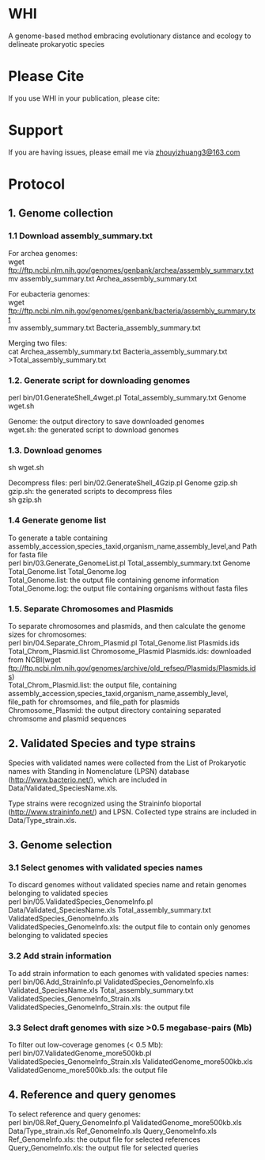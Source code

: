 # WHI
A genome-based method embracing evolutionary distance and ecology to delineate prokaryotic species

# Please Cite
If you use WHI in your publication, please cite:

# Support
If you are having issues, please email me via zhouyizhuang3@163.com

# Protocol
## 1. Genome collection
### 1.1 Download assembly_summary.txt
For archea genomes:  
wget ftp://ftp.ncbi.nlm.nih.gov/genomes/genbank/archea/assembly_summary.txt  
mv assembly_summary.txt Archea_assembly_summary.txt  

For eubacteria genomes:  
wget ftp://ftp.ncbi.nlm.nih.gov/genomes/genbank/bacteria/assembly_summary.txt  
mv assembly_summary.txt Bacteria_assembly_summary.txt

Merging two files:  
cat Archea_assembly_summary.txt Bacteria_assembly_summary.txt >Total_assembly_summary.txt

### 1.2. Generate script for downloading genomes
perl bin/01.GenerateShell_4wget.pl Total_assembly_summary.txt Genome wget.sh

Genome: the output directory to save downloaded genomes  
wget.sh: the generated script to download genomes

### 1.3. Download genomes
sh wget.sh

Decompress files:
perl bin/02.GenerateShell_4Gzip.pl Genome gzip.sh  
gzip.sh: the generated scripts to decompress files  
sh gzip.sh

### 1.4 Generate genome list 
To generate a table containing assembly_accession,species_taxid,organism_name,assembly_level,and Path for fasta file  
perl bin/03.Generate_GenomeList.pl Total_assembly_summary.txt Genome Total_Genome.list Total_Genome.log  
Total_Genome.list: the output file containing genome information  
Total_Genome.log: the output file containing organisms without fasta files

### 1.5. Separate Chromosomes and Plasmids
To separate chromosomes and plasmids, and then calculate the genome sizes for chromosomes:  
perl bin/04.Separate_Chrom_Plasmid.pl Total_Genome.list Plasmids.ids Total_Chrom_Plasmid.list Chromosome_Plasmid
Plasmids.ids: downloaded from NCBI(wget ftp://ftp.ncbi.nlm.nih.gov/genomes/archive/old_refseq/Plasmids/Plasmids.ids)  
Total_Chrom_Plasmid.list: the output file, containing assembly_accession,species_taxid,organism_name,assembly_level, file_path for chromsomes, and file_path for plasmids  
Chromosome_Plasmid: the output directory containing separated chromsome and plasmid sequences  

## 2. Validated Species and type strains
  Species with validated names were collected from the List of Prokaryotic names with Standing in Nomenclature (LPSN) database (http://www.bacterio.net/), which are included in Data/Validated_SpeciesName.xls.  
  
  Type strains were recognized using the Straininfo bioportal (http://www.straininfo.net/) and LPSN. Collected type strains are included in Data/Type_strain.xls.

## 3. Genome selection  
### 3.1 Select genomes with validated species names
To discard genomes without validated species name and retain genomes belonging to validated species  
perl bin/05.ValidatedSpecies_GenomeInfo.pl Data/Validated_SpeciesName.xls Total_assembly_summary.txt ValidatedSpecies_GenomeInfo.xls  
ValidatedSpecies_GenomeInfo.xls: the output file to contain only genomes belonging to validated species

### 3.2 Add strain information  
To add strain information to each genomes with validated species names:  
perl bin/06.Add_StrainInfo.pl ValidatedSpecies_GenomeInfo.xls Validated_SpeciesName.xls Total_assembly_summary.txt ValidatedSpecies_GenomeInfo_Strain.xls  
ValidatedSpecies_GenomeInfo_Strain.xls: the output file

### 3.3 Select draft genomes with size >0.5 megabase-pairs (Mb)
To filter out low-coverage genomes (< 0.5 Mb):  
perl bin/07.ValidatedGenome_more500kb.pl ValidatedSpecies_GenomeInfo_Strain.xls ValidatedGenome_more500kb.xls  
ValidatedGenome_more500kb.xls: the output file

## 4. Reference and query genomes 
To select reference and query genomes:  
perl bin/08.Ref_Query_GenomeInfo.pl ValidatedGenome_more500kb.xls Data/Type_strain.xls Ref_GenomeInfo.xls Query_GenomeInfo.xls  
Ref_GenomeInfo.xls: the output file for selected references  
Query_GenomeInfo.xls: the output file for selected queries


